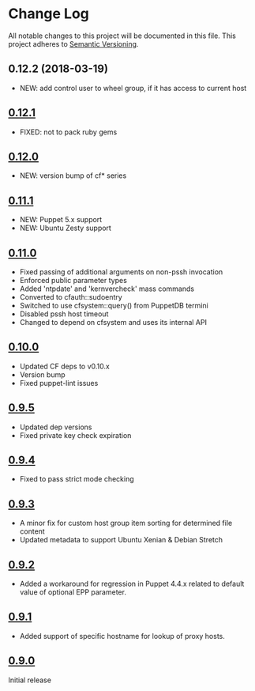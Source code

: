 # Change Log

All notable changes to this project will be documented in this file. This
project adheres to [Semantic Versioning](http://semver.org/).

## 0.12.2 (2018-03-19)
- NEW: add control user to wheel group, if it has access to current host

## [0.12.1](https://github.com/codingfuture/puppet-cftotalcontrol/releases/tag/v0.12.1)
- FIXED: not to pack ruby gems

## [0.12.0](https://github.com/codingfuture/puppet-cftotalcontrol/releases/tag/v0.12.0)
- NEW: version bump of cf* series

## [0.11.1](https://github.com/codingfuture/puppet-cftotalcontrol/releases/tag/v0.11.1)
- NEW: Puppet 5.x support
- NEW: Ubuntu Zesty support

## [0.11.0]
- Fixed passing of additional arguments on non-pssh invocation
- Enforced public parameter types
- Added 'ntpdate' and 'kernvercheck' mass commands
- Converted to cfauth::sudoentry
- Switched to use cfsystem::query() from PuppetDB termini
- Disabled pssh host timeout
- Changed to depend on cfsystem and uses its internal API

## [0.10.0]
- Updated CF deps to v0.10.x
- Version bump
- Fixed puppet-lint issues

## [0.9.5]
- Updated dep versions
- Fixed private key check expiration

## [0.9.4]
- Fixed to pass strict mode checking

## [0.9.3]
- A minor fix for custom host group item sorting for determined file content
- Updated metadata to support Ubuntu Xenian & Debian Stretch

## [0.9.2]
- Added a workaround for regression in Puppet 4.4.x related to default value of optional EPP parameter.

## [0.9.1]
- Added support of specific hostname for lookup of proxy hosts.

## [0.9.0]
Initial release

[0.11.0]: https://github.com/codingfuture/puppet-cftotalcontrol/releases/tag/v0.11.0
[0.10.0]: https://github.com/codingfuture/puppet-cftotalcontrol/releases/tag/v0.10.0
[0.9.5]: https://github.com/codingfuture/puppet-cftotalcontrol/releases/tag/v0.9.5
[0.9.4]: https://github.com/codingfuture/puppet-cftotalcontrol/releases/tag/v0.9.4
[0.9.3]: https://github.com/codingfuture/puppet-cftotalcontrol/releases/tag/v0.9.3
[0.9.2]: https://github.com/codingfuture/puppet-cftotalcontrol/releases/tag/v0.9.2
[0.9.1]: https://github.com/codingfuture/puppet-cftotalcontrol/releases/tag/v0.9.1
[0.9.0]: https://github.com/codingfuture/puppet-cftotalcontrol/releases/tag/v0.9.0

